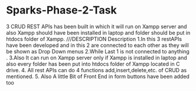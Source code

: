 # Sparks-Phase-2-Task
3 CRUD REST APIs has been built in which it will run on Xampp server and also Xampp should have been installed in laptop and folder should be put in htdocs folder of Xampp.
///DESCRIPTION
Description
1.In this 3 restAPIs have been developed and in this 2 are connected to each other as they will be shown as Drop Down menus 
2.While Last 1 is not connected to anything .
3.Also It can run on Xampp server only if Xampp is installed in laptop and also every folder has been put into htdocs folder of Xampp located in C drive.
4. All rest APIs can do 4 functions add,insert,delete,etc. of CRUD as mentioned.
5. Also A little Bit of Front End in form buttons have been added too
